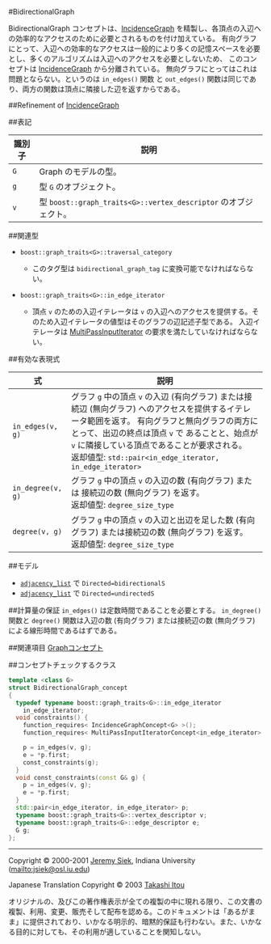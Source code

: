 #BidirectionalGraph

BidirectionalGraph コンセプトは、[IncidenceGraph](./IncidenceGraph.md) を精製し、各頂点の入辺への効率的なアクセスのために必要とされるものを付け加えている。 有向グラフにとって、入辺への効率的なアクセスは一般的により多くの記憶スペースを必要とし、多くのアルゴリズムは入辺へのアクセスを必要としないため、 このコンセプトは [IncidenceGraph](./IncidenceGraph.md) から分離されている。 無向グラフにとってはこれは問題とならない。というのは `in_edges()` 関数 と `out_edges()` 関数は同じであり、両方の関数は頂点に隣接した辺を返すからである。


##Refinement of
[IncidenceGraph](./IncidenceGraph.md)


##表記

| 識別子 | 説明 |
|--------|------|
| `G`    | Graph のモデルの型。 |
| `g`    | 型 `G` のオブジェクト。 |
| `v`    | 型 `boost::graph_traits<G>::vertex_descriptor` のオブジェクト。 |


##関連型

- `boost::graph_traits<G>::traversal_category`
	- このタグ型は `bidirectional_graph_tag` に変換可能でなければならない。

- `boost::graph_traits<G>::in_edge_iterator`
	- 頂点 `v` のための入辺イテレータは `v` の入辺へのアクセスを提供する。そのため入辺イテレータの値型はそのグラフの辺記述子型である。 入辺イテレータは [MultiPassInputIterator](./MultiPassInputIterator.md) の要求を満たしていなければならない。


##有効な表現式

| 式 | 説明 |
|----|------|
| `in_edges(v, g)` | グラフ `g` 中の頂点 `v` の入辺 (有向グラフ) または接続辺 (無向グラフ) へのアクセスを提供するイテレータ範囲を返す。 有向グラフと無向グラフの両方にとって、出辺の終点は頂点 `v` で あることと、始点が `v` に隣接している頂点であることが要求される。<br/> 返却値型: `std::pair<in_edge_iterator, in_edge_iterator>` |
| `in_degree(v, g)` | グラフ `g` 中の頂点 `v` の入辺の数 (有向グラフ) または 接続辺の数 (無向グラフ) を返す。<br/> 返却値型: `degree_size_type` |
| `degree(v, g)`    | グラフ `g` 中の頂点 `v` の入辺と出辺を足した数 (有向グラフ) または接続辺の数 (無向グラフ) を返す。<br/> 返却値型: `degree_size_type` |


##モデル
- [`adjacency_list`](./adjacency_list.md) で `Directed=bidirectionalS`
- [`adjacency_list`](./adjacency_list.md) で `Directed=undirectedS`


##計算量の保証
`in_edges()` は定数時間であることを必要とする。 `in_degree()` 関数と `degree()` 関数は入辺の数 (有向グラフ) または接続辺の数 (無向グラフ) による線形時間であるはずである。


##関連項目
[Graphコンセプト](./graph_concepts.md)


##コンセプトチェックするクラス

```cpp
template <class G>
struct BidirectionalGraph_concept
{
  typedef typename boost::graph_traits<G>::in_edge_iterator
    in_edge_iterator;
  void constraints() {
    function_requires< IncidenceGraphConcept<G> >();
    function_requires< MultiPassInputIteratorConcept<in_edge_iterator> >();

    p = in_edges(v, g);
    e = *p.first;
    const_constraints(g);
  }
  void const_constraints(const G& g) {
    p = in_edges(v, g);
    e = *p.first;
  }
  std::pair<in_edge_iterator, in_edge_iterator> p;
  typename boost::graph_traits<G>::vertex_descriptor v;
  typename boost::graph_traits<G>::edge_descriptor e;
  G g;
};
```


***
Copyright © 2000-2001 [Jeremy Siek](http://www.boost.org/doc/libs/1_31_0/people/jeremy_siek.htm), Indiana University (<mailto:jsiek@osl.iu.edu>)

Japanese Translation Copyright © 2003 [Takashi Itou](mailto:takashi-it@po6.nsk.ne.jp)

オリジナルの、及びこの著作権表示が全ての複製の中に現れる限り、この文書の複製、利用、変更、販売そして配布を認める。このドキュメントは「あるがまま」に提供されており、いかなる明示的、暗黙的保証も行わない。また、いかなる目的に対しても、その利用が適していることを関知しない。

